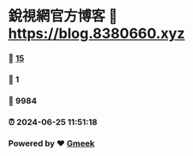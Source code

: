 # 銳視網官方博客 :link: https://blog.8380660.xyz 
### :page_facing_up: [15](https://blog.8380660.xyz/tag.html) 
### :speech_balloon: 1 
### :hibiscus: 9984 
### :alarm_clock: 2024-06-25 11:51:18 
### Powered by :heart: [Gmeek](https://github.com/Meekdai/Gmeek)

